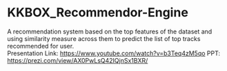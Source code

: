 # KKBOX_Recommendor-Engine
A recommendation system based on the top features of the dataset and using similarity measure across them to predict the list of top tracks  recommended for user.              
Presentation Link:  https://www.youtube.com/watch?v=b3Teq4zM5qo
PPT: https://prezi.com/view/AX0PwLsQ42IQjnSx1BXR/
